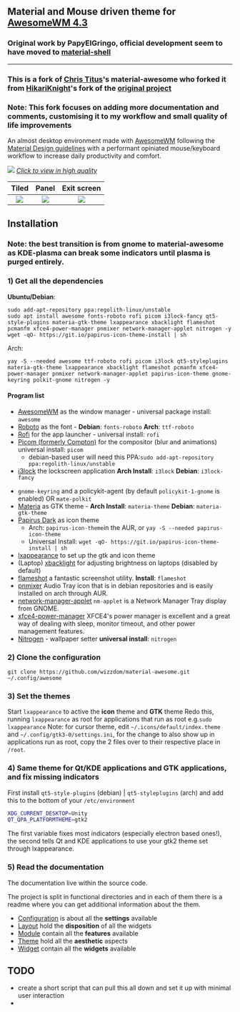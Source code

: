 ## Material and Mouse driven theme for [AwesomeWM 4.3](https://awesomewm.org/)

### Original work by PapyElGringo, official development seem to have moved to [material-shell](https://github.com/PapyElGringo/material-shell)

---

### This is a fork of [Chris Titus](https://github.com/ChrisTitusTech/material-awesome)'s material-awesome who forked it from [HikariKnight](https://github.com/HikariKnight/material-awesome)'s fork of the [original project](https://github.com/material-shell/material-awesome)

### Note: This fork focuses on adding more documentation and comments, customising it to my workflow and small quality of life improvements

An almost desktop environment made with [AwesomeWM](https://awesomewm.org/) following the [Material Design guidelines](https://material.io) with a performant opiniated mouse/keyboard workflow to increase daily productivity and comfort.

[![](./theme/PapyElGringo-theme/demo.gif?raw=true)](https://www.reddit.com/r/unixporn/comments/anp51q/awesome_material_awesome_workflow/)
_[Click to view in high quality](https://www.reddit.com/r/unixporn/comments/anp51q/awesome_material_awesome_workflow/)_

|                Tiled                 |                Panel                 |             Exit screen              |
| :----------------------------------: | :----------------------------------: | :----------------------------------: |
| ![](https://i.imgur.com/fELCtep.png) | ![](https://i.imgur.com/7IthpQS.png) | ![](https://i.imgur.com/rcKOLYQ.png) |

## Installation

### Note: the best transition is from gnome to material-awesome as KDE-plasma can break some indicators until plasma is purged entirely.

### 1) Get all the dependencies
**Ubuntu/Debian**:
```
sudo add-apt-repository ppa:regolith-linux/unstable
sudo apt install awesome fonts-roboto rofi picom i3lock-fancy qt5-style-plugins materia-gtk-theme lxappearance xbacklight flameshot pcmanfm xfce4-power-manager pnmixer network-manager-applet nitrogen -y
wget -qO- https://git.io/papirus-icon-theme-install | sh
```
Arch:
```
yay -S --needed awesome ttf-roboto rofi picom i3lock qt5-styleplugins materia-gtk-theme lxappearance xbacklight flameshot pcmanfm xfce4-power-manager pnmixer network-manager-applet papirus-icon-theme gnome-keyring polkit-gnome nitrogen -y
```
#### Program list

- [AwesomeWM](https://awesomewm.org/) as the window manager - universal package install: `awesome`
- [Roboto](https://fonts.google.com/specimen/Roboto) as the font - **Debian**: `fonts-roboto` **Arch**: `ttf-roboto`
- [Rofi](https://github.com/DaveDavenport/rofi) for the app launcher - universal install: `rofi`
- [Picom (formerly Compton)](https://github.com/yshui/picom) for the compositor (blur and animations) universal install: `picom` 
  - debian-based user will need this PPA:`sudo add-apt-repository ppa:regolith-linux/unstable`
- [i3lock](https://github.com/meskarune/i3lock-fancy) the lockscreen application **Arch Install**: `i3lock` **Debian**: `i3lock-fancy`
<!-- - [xclip](https://github.com/astrand/xclip) for copying screenshots to clipboard package: `xclip` -->
- `gnome-keyring` and a policykit-agent (by default `policykit-1-gnome` is enabled) OR `mate-polkit`
- [Materia](https://github.com/nana-4/materia-theme) as GTK theme - **Arch Install**: `materia-theme` **Debian**: `materia-gtk-theme`
- [Papirus Dark](https://github.com/PapirusDevelopmentTeam/papirus-icon-theme) as icon theme
  - Arch: `papirus-icon-theme`in the AUR, or `yay -S --needed papirus-icon-theme`
  - Universal Install: `wget -qO- https://git.io/papirus-icon-theme-install | sh`
- [lxappearance](https://sourceforge.net/projects/lxde/files/LXAppearance/) to set up the gtk and icon theme
- (Laptop) [xbacklight](https://www.x.org/archive/X11R7.5/doc/man/man1/xbacklight.1.html) for adjusting brightness on laptops (disabled by default)
- [flameshot](https://flameshot.js.org/#/) a fantastic screenshot utility. **Install**: `flameshot`
- [pnmixer](https://github.com/nicklan/pnmixer) Audio Tray icon that is in debian repositories and is easily installed on arch through AUR.
- [network-manager-applet](https://gitlab.gnome.org/GNOME/network-manager-applet) `nm-applet` is a Network Manager Tray display from GNOME.
- [xfce4-power-manager](https://docs.xfce.org/xfce/xfce4-power-manager/start) XFCE4's power manager is excellent and a great way of dealing with sleep, monitor timeout, and other power management features.
- [Nitrogen](https://wiki.archlinux.org/index.php/Nitrogen) - wallpaper setter **universal install**: `nitrogen`

### 2) Clone the configuration

```
git clone https://github.com/wizzdom/material-awesome.git ~/.config/awesome
```

### 3) Set the themes

Start `lxappearance` to active the **icon** theme and **GTK** theme
Redo this, running `lxappearance` as root for applications that run as root e.g.`sudo lxappearance`
Note: for cursor theme, edit `~/.icons/default/index.theme` and `~/.config/gtk3-0/settings.ini`, for the change to also show up in applications run as root, copy the 2 files over to their respective place in `/root`.

### 4) Same theme for Qt/KDE applications and GTK applications, and fix missing indicators

First install `qt5-style-plugins` (debian) | `qt5-styleplugins` (arch) and add this to the bottom of your `/etc/environment`

```bash
XDG_CURRENT_DESKTOP=Unity
QT_QPA_PLATFORMTHEME=gtk2
```

The first variable fixes most indicators (especially electron based ones!), the second tells Qt and KDE applications to use your gtk2 theme set through lxappearance.

### 5) Read the documentation

The documentation live within the source code.

The project is split in functional directories and in each of them there is a readme where you can get additional information about the them.

- [Configuration](./configuration) is about all the **settings** available
- [Layout](./layout) hold the **disposition** of all the widgets
- [Module](./module) contain all the **features** available
- [Theme](./theme) hold all the **aesthetic** aspects
- [Widget](./widget) contain all the **widgets** available

## TODO
- create a short script that can  pull this all down and set it up with minimal user interaction
- 
